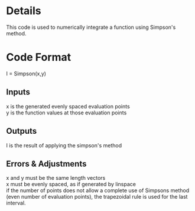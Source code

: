 # Details
This code is used to numerically integrate a function using Simpson's method.

# Code Format
I = Simpson(x,y)

## Inputs
x is the generated evenly spaced evaluation points  
y is the function values at those evaluation points

## Outputs
I is the result of applying the simpson's method

## Errors & Adjustments
x and y must be the same length vectors  
x must be evenly spaced, as if generated by linspace  
if the number of points does not allow a complete use of Simpsons method (even number of evaluation points), the trapezoidal rule is used for the last interval.
